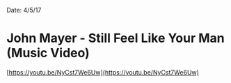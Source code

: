 Date: 4/5/17

# John Mayer - Still Feel Like Your Man (Music Video)

[https://youtu.be/NyCst7We6Uw](https://youtu.be/NyCst7We6Uw)